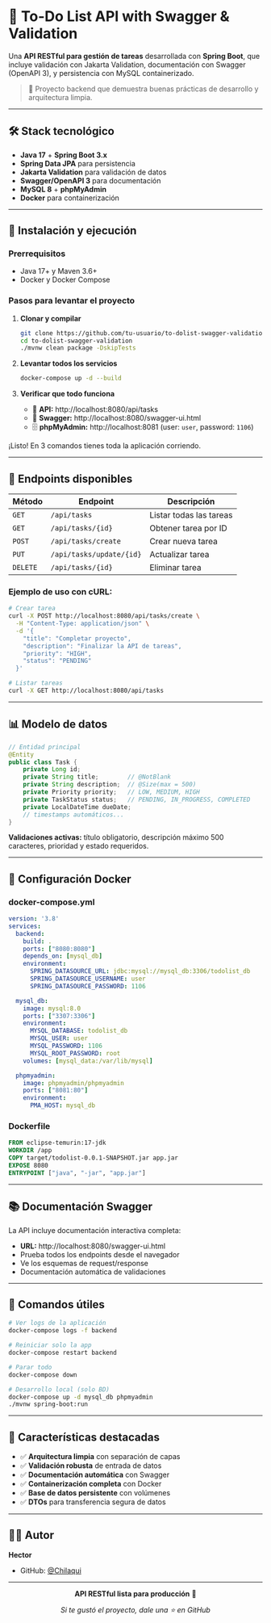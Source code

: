 # 📝 To-Do List API with Swagger & Validation

Una **API RESTful para gestión de tareas** desarrollada con **Spring Boot**, que incluye validación con Jakarta Validation, documentación con Swagger (OpenAPI 3), y persistencia con MySQL containerizado.

> 🎯 Proyecto backend que demuestra buenas prácticas de desarrollo y arquitectura limpia.

---

## 🛠️ Stack tecnológico

- **Java 17** + **Spring Boot 3.x**
- **Spring Data JPA** para persistencia
- **Jakarta Validation** para validación de datos
- **Swagger/OpenAPI 3** para documentación
- **MySQL 8** + **phpMyAdmin**
- **Docker** para containerización

---

## 🚀 Instalación y ejecución

### Prerrequisitos
- Java 17+ y Maven 3.6+
- Docker y Docker Compose

### Pasos para levantar el proyecto

1. **Clonar y compilar**
   ```bash
   git clone https://github.com/tu-usuario/to-dolist-swagger-validation.git
   cd to-dolist-swagger-validation
   ./mvnw clean package -DskipTests
   ```

2. **Levantar todos los servicios**
   ```bash
   docker-compose up -d --build
   ```

3. **Verificar que todo funciona**
   - 🚀 **API:** http://localhost:8080/api/tasks
   - 📖 **Swagger:** http://localhost:8080/swagger-ui.html
   - 🗄️ **phpMyAdmin:** http://localhost:8081 (user: `user`, password: `1106`)

¡Listo! En 3 comandos tienes toda la aplicación corriendo.

---

## 🔗 Endpoints disponibles

| Método | Endpoint | Descripción |
|--------|----------|-------------|
| `GET` | `/api/tasks` | Listar todas las tareas |
| `GET` | `/api/tasks/{id}` | Obtener tarea por ID |
| `POST` | `/api/tasks/create` | Crear nueva tarea |
| `PUT` | `/api/tasks/update/{id}` | Actualizar tarea |
| `DELETE` | `/api/tasks/{id}` | Eliminar tarea |

### Ejemplo de uso con cURL:
```bash
# Crear tarea
curl -X POST http://localhost:8080/api/tasks/create \
  -H "Content-Type: application/json" \
  -d '{
    "title": "Completar proyecto",
    "description": "Finalizar la API de tareas",
    "priority": "HIGH",
    "status": "PENDING"
  }'

# Listar tareas
curl -X GET http://localhost:8080/api/tasks
```

---

## 📊 Modelo de datos

```java
// Entidad principal
@Entity
public class Task {
    private Long id;
    private String title;        // @NotBlank
    private String description;  // @Size(max = 500)
    private Priority priority;   // LOW, MEDIUM, HIGH
    private TaskStatus status;   // PENDING, IN_PROGRESS, COMPLETED
    private LocalDateTime dueDate;
    // timestamps automáticos...
}
```

**Validaciones activas:** título obligatorio, descripción máximo 500 caracteres, prioridad y estado requeridos.

---

## 🐳 Configuración Docker

### docker-compose.yml
```yaml
version: '3.8'
services:
  backend:
    build: .
    ports: ["8080:8080"]
    depends_on: [mysql_db]
    environment:
      SPRING_DATASOURCE_URL: jdbc:mysql://mysql_db:3306/todolist_db
      SPRING_DATASOURCE_USERNAME: user
      SPRING_DATASOURCE_PASSWORD: 1106

  mysql_db:
    image: mysql:8.0
    ports: ["3307:3306"]
    environment:
      MYSQL_DATABASE: todolist_db
      MYSQL_USER: user
      MYSQL_PASSWORD: 1106
      MYSQL_ROOT_PASSWORD: root
    volumes: [mysql_data:/var/lib/mysql]

  phpmyadmin:
    image: phpmyadmin/phpmyadmin
    ports: ["8081:80"]
    environment:
      PMA_HOST: mysql_db
```

### Dockerfile
```dockerfile
FROM eclipse-temurin:17-jdk
WORKDIR /app
COPY target/todolist-0.0.1-SNAPSHOT.jar app.jar
EXPOSE 8080
ENTRYPOINT ["java", "-jar", "app.jar"]
```

---

## 📚 Documentación Swagger

La API incluye documentación interactiva completa:
- **URL:** http://localhost:8080/swagger-ui.html
- Prueba todos los endpoints desde el navegador
- Ve los esquemas de request/response
- Documentación automática de validaciones

---

## 🧪 Comandos útiles

```bash
# Ver logs de la aplicación
docker-compose logs -f backend

# Reiniciar solo la app
docker-compose restart backend

# Parar todo
docker-compose down

# Desarrollo local (solo BD)
docker-compose up -d mysql_db phpmyadmin
./mvnw spring-boot:run
```

---

## 🎯 Características destacadas

- ✅ **Arquitectura limpia** con separación de capas
- ✅ **Validación robusta** de entrada de datos
- ✅ **Documentación automática** con Swagger
- ✅ **Containerización completa** con Docker
- ✅ **Base de datos persistente** con volúmenes
- ✅ **DTOs** para transferencia segura de datos

---

## 👨‍💻 Autor

**Hector**
- GitHub: [@Chilaqui](https://github.com/Chilaqui)

---

<div align="center">

**API RESTful lista para producción** 🚀

*Si te gustó el proyecto, dale una ⭐ en GitHub*

</div>